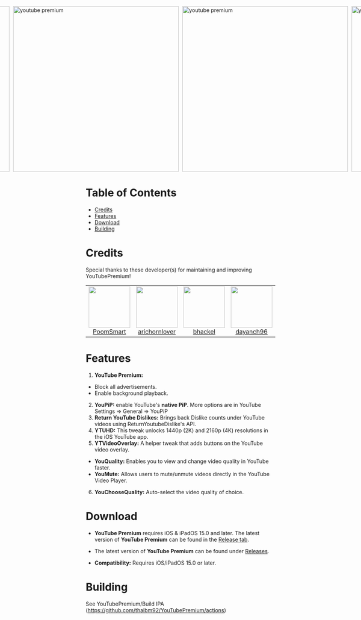 <div style="display: flex; justify-content: center; gap: 10px;">
  <a href="https://img.upanh.tv/2024/07/15/ytpre1.jpg">
    <img height="440" src="https://img.upanh.tv/2024/07/15/ytpre1.jpg" alt="youtube premium">
  </a>
  
  <a href="https://img.upanh.tv/2024/07/15/ytpre2.jpg">
    <img height="440" src="https://img.upanh.tv/2024/07/15/ytpre2.jpg" alt="youtube premium">
  </a>
  
  <a href="https://img.upanh.tv/2024/07/15/ytpre3.jpg">
    <img height="440" src="https://img.upanh.tv/2024/07/15/ytpre3.jpg" alt="youtube premium">
  </a>
  <a href="https://img.upanh.tv/2024/07/15/ytpre4.jpg">
    <img height="440" src="https://img.upanh.tv/2024/07/15/ytpre4.jpg" alt="youtube premium">
  </a>
</div>

# Table of Contents

* [Credits](#credits)
* [Features](#features)
* [Download](#download)
* [Building](#building)

# Credits

<table id='maintainer credit'>
Special thanks to these developer(s) for maintaining and improving YouTubePremium!
<tr>
<td align="center">
<a href='https://github.com/PoomSmart'>
<img src='https://user-images.githubusercontent.com/78001398/271811615-96093202-4aec-4e50-a750-8c7b83f3862c.png' width='110px'>
</a>
<br>
<a href='https://twitter.com/poomsmart'>PoomSmart</a>
</td>
<td align="center">
<a href='https://github.com/arichornlover'>
<img src='https://user-images.githubusercontent.com/78001398/271853100-d5c74be7-4890-411c-907a-dc5f7b5fa46e.png' width='110px;'>
</a>
<br>
<a href='https://github.com/arichornlover'>arichornlover</a>
</td>
<td align="center">
<a href='https://github.com/bhackel'>
<img src='https://avatars.githubusercontent.com/u/34104885?v=4' width='110px;'>
</a>
<br>
<a href='https://github.com/bhackel'>bhackel</a>
</td>
<td align="center">
<a href='https://github.com/dayanch96'>
<img src='https://user-images.githubusercontent.com/78001398/271853514-129334b3-498f-4804-aceb-392bf5e373e6.png' width='110px;'>
</a>
<br>
<a href='https://github.com/dayanch96'>dayanch96</a>
</td>

<td align="center">
<a href='https://github.com/Balackburn'>
<img src='https://user-images.githubusercontent.com/78001398/271853318-3005deb3-b484-4b2b-a093-44c2af79b9af.png' width='110px;'>
</a>
<br>
<a href='https://github.com/Balackburn'>Balackburn</a>
</td>

<td align="center">
<a href='https://github.com/theos/theos'>
<img src='https://user-images.githubusercontent.com/78001398/271813393-56a63730-a56d-41ba-b473-4d37761526c9.png' width='110px'>
</a>
<br>
<a href='https://theos.dev'>theos</a>
</td>
</tr>
</table>

# Features

1. **YouTube Premium:**
- Block all advertisements.
- Enable background playback.
  
2. **YouPiP:** enable YouTube's **native PiP**. More options are in YouTube Settings => General => YouPiP
3. **Return YouTube Dislikes:** Brings back Dislike counts under YouTube videos using ReturnYoutubeDislike's API.
4. **YTUHD:** This tweak unlocks 1440p (2K) and 2160p (4K) resolutions in the iOS YouTube app.
5. **YTVideoOverlay:** A helper tweak that adds buttons on the YouTube video overlay.
- **YouQuality:** Enables you to view and change video quality in YouTube faster.
- **YouMute:** Allows users to mute/unmute videos directly in the YouTube Video Player.
6. **YouChooseQuality:** Auto-select the video quality of choice.

# Download

- **YouTube Premium** requires iOS & iPadOS 15.0 and later. The latest version of **YouTube Premium** can be found in the [Release tab](https://github.com/thaibm92/YouTubePremium/releases).

- The latest version of **YouTube Premium** can be found under [Releases](https://github.com/thaibm92/YouTubePremium/releases).
- **Compatibility:** Requires iOS/iPadOS 15.0 or later.


</details>

# Building
See YouTubePremium/Build IPA (https://github.com/thaibm92/YouTubePremium/actions)


